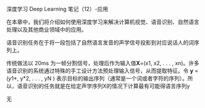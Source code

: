 深度学习 Deep Learning 笔记（12）-应用



在本章中，我们将介绍如何使用深度学习来解决计算机视觉、语音识别、自然语言处理以及其他商业领域中的应用。



语音识别任务在于将一段包括了自然语言发音的声学信号投影到对应说话人的词序列上。



传统做法以 20ms 为一帧分割信号，处理后作为输入值**X**=(x1, x2,  . . . , xn)。许多语音识别的系统通过特殊的手工设计方法预处理输入信号，从而提取特征。令 **y** = (*y*1*, y*2, . . . , yN ) 表示目标的输出序列（通常是一个词或者字符的序列）。所以，语音识别的任务就是在给定声学序列X的情况下计算最有可能得语言序列y



无